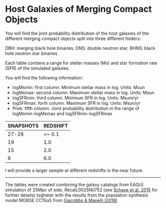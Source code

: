# **Host Galaxies of Merging Compact Objects**

You will find the joint probability distribution of the host galaxies of the different merging compact objects split into three different folders:

DBH: merging black hole binaries; DNS: double neutron star; BHNS: black hole neutron star binaries

Each table contains a range for stellar masses (Ms) and star formation rate (SFR) of the simulated galaxies.

You will find the following information:

- logMsmin: first column. Minimum stellar mass in log. Units: Msun 
- logMsmax: second column. Maximum stellar mass in log. Units: Msun
- logSFRmin: third column. Minimum SFR in log. Units: Msum/yr 
- logSFRmax: forth column. Maximum SFR in log. Units: Msun/yr 
- Prob: fifth column. Joint probability distribution in the range of logMsmin-logMsmax and logSFRmin-logSFRmax 




| SNAPSHOTS     | REDSHIFT      |
| ------------- | ------------- |
| 27-28         | <~ 0.1        |
| 19            | 1.0           |
| 15            | 2.0           |
| 6             | 6.0           |




I will provide a larger sample at different redshifts in the near future.


------------------
The tables were created combining the galaxy catalogs from EAGLE simulation of 25Mpc of side, RecalL0025N0752 (see [Schaye et al. 2015](http://adsabs.harvard.edu/abs/2015MNRAS.446..521S) for further details) togheter with the results from the population synthesis model MOBSE CC15α5 from [Giacobbo & Mapelli (2018)](http://adsabs.harvard.edu/abs/2018MNRAS.480.2011G)



